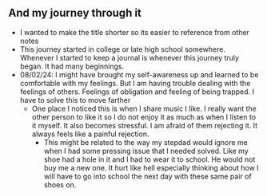 ## And my journey through it
- I wanted to make the title shorter so its easier to reference from other notes
- This journey started in college or late high school somewhere. Whenever I started to keep a journal is whenever this journey truly began. It had many beginnings.
- 08/02/24: I might have brought my self-awareness up and learned to be comfortable with my feelings. But I am having trouble dealing with the feelings of others. Feelings of obligation and feeling of being trapped. I have to solve this to move farther
	- One place I noticed this is when I share music I like. I really want the other person to like it so I do not enjoy it as much as when I listen to it myself. It also becomes stressful. I am afraid of them rejecting it. It always feels like a painful rejection.
		- This might be related to the way my stepdad would ignore me when I had some pressing issue that I needed solved. Like my shoe had a hole in it and I had to wear it to school. He would not buy me a new one. It hurt like hell especially thinking about how I will have to go into school the next day with these same pair of shoes on.